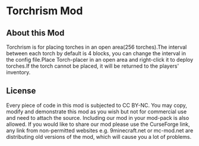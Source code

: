 # Torchrism Mod

## About this Mod
Torchrism is for placing torches in an open area(256 torches).The interval between each torch by default is 4 blocks, you can change the interval in the config file.Place Torch-placer in an open area and right-click it to deploy torches.If the torch cannot be placed, it will be returned to the players' inventory.

## License
Every piece of code in this mod is subjected to CC BY-NC.
You may copy, modify and demonstrate this mod as you wish but not for commercial use and need to attach the source. Including our mod in your mod-pack is also allowed. If you would like to share our mod please use the CurseForge link, any link from non-permitted websites e.g. 9minecraft.net or mc-mod.net are distributing old versions of the mod, which will cause you a lot of problems.
